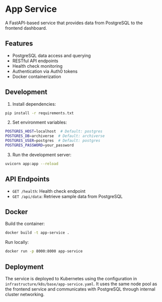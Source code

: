 # App Service

A FastAPI-based service that provides data from PostgreSQL to the frontend dashboard.

## Features

- PostgreSQL data access and querying
- RESTful API endpoints
- Health check monitoring
- Authentication via Auth0 tokens
- Docker containerization

## Development

1. Install dependencies:
```bash
pip install -r requirements.txt
```

2. Set environment variables:
```bash
POSTGRES_HOST=localhost  # Default: postgres
POSTGRES_DB=archiverse  # Default: archiverse
POSTGRES_USER=postgres  # Default: postgres
POSTGRES_PASSWORD=your_password
```

3. Run the development server:
```bash
uvicorn app:app --reload
```

## API Endpoints

- `GET /health`: Health check endpoint
- `GET /api/data`: Retrieve sample data from PostgreSQL

## Docker

Build the container:
```bash
docker build -t app-service .
```

Run locally:
```bash
docker run -p 8000:8000 app-service
```

## Deployment

The service is deployed to Kubernetes using the configuration in `infrastructure/k8s/base/app-service.yaml`. It uses the same node pool as the frontend service and communicates with PostgreSQL through internal cluster networking.
